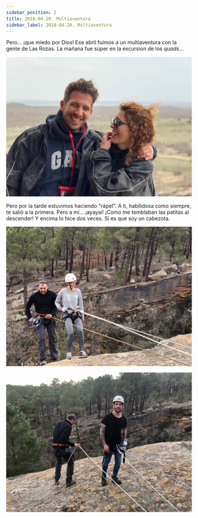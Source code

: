 ```yaml
---
sidebar_position: 2
title: 2018-04-20. Multiaventura
sidebar_label: 2018-04-20. Multiaventura
---
```


Pero... ¡que miedo por Dios! Ese abril fuimos a un multiaventura con la gente de Las Rozas. La mañana fue súper en la excursion de los _quads_...

![Quads](./foto1.jpg)

Pero por la tarde estuvimos haciendo "rápel". A ti, habilidosa como siempre, te salió a la primera. Pero a mí... ¡ayayai! ¡Como me temblaban las patitas al descender! Y encima lo hice dos veces. Si es que soy un cabezota.

![Rápel](./foto2.jpg)

![Rápel](./foto3.jpg)
